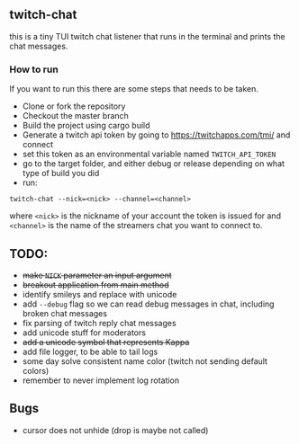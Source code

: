 ## twitch-chat

this is a tiny TUI twitch chat listener that runs in the terminal and prints the chat messages.

### How to run
If you want to run this there are some steps that needs to be taken.

- Clone or fork the repository
- Checkout the master branch
- Build the project using cargo build
- Generate a twitch api token by going to https://twitchapps.com/tmi/ and connect
- set this token as an environmental variable named `TWITCH_API_TOKEN`
- go to the target folder, and either debug or release depending on what type of build you did
- run:

```
twitch-chat --nick=<nick> --channel=<channel>
```

where `<nick>` is the nickname of your account the token is issued for and `<channel>` is the name of the streamers chat you want to connect to.

## TODO:
- ~~make `NICK` parameter an input argument~~
- ~~breakout application from main method~~
- identify smileys and replace with unicode
- add `--debug` flag so we can read debug messages in chat, including broken chat messages
- fix parsing of twitch reply chat messages
- add unicode stuff for moderators
- ~~add a unicode symbol that represents Kappa~~
- add file logger, to be able to tail logs
- some day solve consistent name color (twitch not sending default colors)
- remember to never implement log rotation

## Bugs
 - cursor does not unhide (drop is maybe not called)
